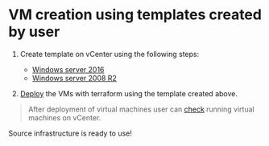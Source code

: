 # VM creation using templates created by user

1. Create template on vCenter using the following steps:
    * [Windows server 2016](../../prerequisites/os/windows-template-creation.md)  
    * [Windows server 2008 R2](../../prerequisites/os/windows2008R2-template-creation.md)    
    
2. [Deploy](./windows/) the VMs with terraform using the template created above.    
>After deployment of virtual machines user can [check](../../prerequisites/deployed-servers.md) running virtual machines on vCenter.

Source infrastructure is ready to use!